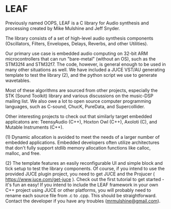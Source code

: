 # LEAF
Previously named OOPS, LEAF is a C library for Audio synthesis and processing created by Mike Mulshine and Jeff Snyder.

The library consists of a set of high-level audio synthesis components (Oscillators, Filters, Envelopes, Delays, Reverbs, and other Utilities).

Our primary use case is embedded audio computing on 32-bit ARM microcontrollers that can run "bare-metal" (without an OS), such as the STM32f4 and STM32f7. The code, however, is general enough to be used in many other situations as well. We have included a JUCE VST/AU generating template to test the library (2), and the python script we use to generate wavetables. 

Most of these algorithms are sourced from other projects, especially the STK (Sound Toolkit) library and various discussions on the music-DSP mailing list. We also owe a lot to open source computer programming languages, such as C-sound, ChucK, PureData, and Supercollider. 

Other interesting projects to check out that similarly target embedded applicatons are: TeensyAudio (C++), Hoxton Owl (C++), Axoloti (C), and Mutable Instruments (C++). 

(1) Dynamic allocation is avoided to meet the needs of a larger number of embedded applications. Embedded developers often utilize architectures that don't fully support stdlib memory allocation functions like calloc, malloc, and free.

(2) The template features an easily reconfigurable UI and simple block and tick setup to test the library components. Of course, if you intend to use the provided JUCE plugin project, you need to get JUCE and the Projucer ( https://www.juce.com/get-juce ). Check out the first tutorial to get started - it's fun an easy! If you intend to include the LEAF framework in your own C++ project using JUCE or other platforms, you will probably need to rename each source file from .c to .cpp. This should be straightforward. Contact the developer if you have any troubles (mrmulshine@gmail.com).
